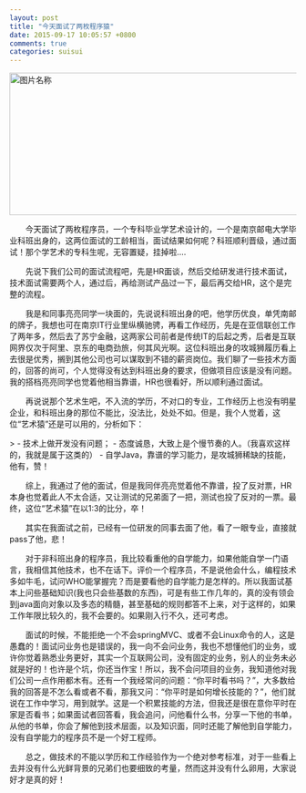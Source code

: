 ```yaml
---
layout: post
title: "今天面试了两枚程序猿"
date: 2015-09-17 10:05:57 +0800
comments: true
categories: suisui
---
```


<img src="http://javac.me/blogimg/suisui/fortheking.jpg" width = "600" height = "250" alt="图片名称" align=center />
<p>&emsp;&emsp;今天面试了两枚程序员，一个专科毕业学艺术设计的，一个是南京邮电大学毕业科班出身的，这两位面试的工龄相当，面试结果如何呢？科班顺利晋级，通过面试！那个学艺术的专科生呢，无容置疑，挂掉啦....</p>

<p>&emsp;&emsp;先说下我们公司的面试流程吧，先是HR面谈，然后交给研发进行技术面试，技术面试需要两个人，通过后，再给测试产品过一下，最后再交给HR，这个是完整的流程。</p>

<p>&emsp;&emsp;我是和同事亮亮同学一块面的，先说说科班出身的吧，他学历优良，单凭南邮的牌子，我想也可在南京IT行业里纵横驰骋，再看工作经历，先是在亚信联创工作了两年多，然后去了苏宁金融，这两家公司前者是传统IT的后起之秀，后者是互联网界仅次于阿里、京东的电商劲旅，何其风光啊。这位科班出身的攻城狮履历看上去很是优秀，搁到其他公司也可以谋取到不错的薪资岗位。我们聊了一些技术方面的，回答的尚可，个人觉得没有达到科班出身的要求，但做项目应该是没有问题。我的搭档亮亮同学也觉着他相当靠谱，HR也很看好，所以顺利通过面试。</p>

<p>&emsp;&emsp;再说说那个艺术生吧，不入流的学历，不对口的专业，工作经历上也没有明星企业，和科班出身的那位不能比，没法比，处处不如。但是，我个人觉着，这位“艺术猿”还是可以用的，分析如下：
</p>
> - 技术上做开发没有问题；
- 态度诚恳，大致上是个慢节奏的人。（我喜欢这样的，我就是属于这类的）
- 自学Java，靠谱的学习能力，是攻城狮稀缺的技能，他有，赞！

<p>&emsp;&emsp;综上，我通过了他的面试，但是我同伴亮亮觉着他不靠谱，投了反对票，HR本身也觉着此人不太合适，又让测试的兄弟面了一把，测试也投了反对的一票。最终，这位“艺术猿”在以1:3的比分，卒！</p>

<p>&emsp;&emsp;其实在我面试之前，已经有一位研发的同事去面了他，看了一眼专业，直接就pass了他，悲！</p>
<p>&emsp;&emsp;对于非科班出身的程序员，我比较看重他的自学能力，如果他能自学一门语言，我相信其他技术，也不在话下。评价一个程序员，不是说他会什么，编程技术多如牛毛，试问WHO能掌握完？而是要看他的自学能力是怎样的。所以我面试基本上问些基础知识(我也只会些基数的东西)，可是有些工作几年的，真的没有领会到java面向对象以及多态的精髓，甚至基础的规则都答不上来，对于这样的，如果工作年限比较久的，我不会要的。如果刚入行不久，还可考虑。</p>
<p>&emsp;&emsp;面试的时候，不能拒绝一个不会springMVC、或者不会Linux命令的人，这是愚蠢的！面试问业务也是错误的，我一向不会问业务，我也不想懂他们的业务，或许你觉着熟悉业务更好，其实一个互联网公司，没有固定的业务，别人的业务未必就是好的！也许是个坑，你还当作宝！所以，我不会问项目的业务，我知道他对我们公司一点作用都木有。还有一个我经常问的问题：“你平时看书吗？”，大多数给我的回答是不怎么看或者不看，那我又问：“你平时是如何增长技能的？”，他们就说在工作中学习，用到就学。这是一个积累技能的方法，但我还是很在意你平时在家是否看书；如果面试者回答看，我会追问，问他看什么书，分享一下他的书单，从他的书单，你会了解他到技术层面，以及知识面，同时还能了解他到自学能力，没有自学能力的程序员不是一个好工程师。</p>
<p>&emsp;&emsp;总之，做技术的不能以学历和工作经验作为一个绝对参考标准，对于一些看上去并没有什么光鲜背景的兄弟们也要细致的考量，然而这并没有什么卵用，大家说好才是真的好！</p>
